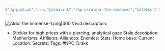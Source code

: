 ```yaml
---
{"dg-publish":true,"permalink":"/np-cs/aldor-the-immense/","noteIcon":""}
---
```


![Aldor the Immense-1.png|400](/img/user/Attachments/Aldor%20the%20Immense-1.png)
Vivid description: 
- Stickler for high prices with a piercing, analytical gaze
Stale description: 
Mannerisms: 
Affiliates: 
Alliances: 
Enemies: 
Stats: 
Home base: 
Current Location: 
Secrets: 
Tags: #NPC_Drakk 